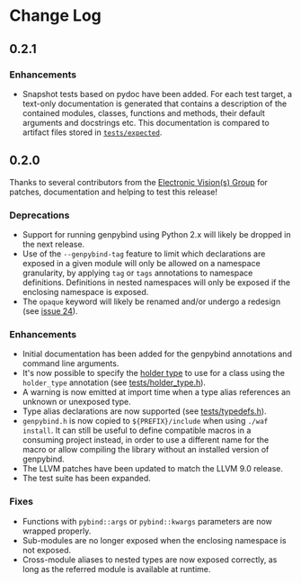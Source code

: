 # Change Log

## 0.2.1

### Enhancements

* Snapshot tests based on pydoc have been added.  For each test target, a
  text-only documentation is generated that contains a description of the
  contained modules, classes, functions and methods, their default arguments and
  docstrings etc.  This documentation is compared to artifact files stored in
  [`tests/expected`](./tests/expected).

## 0.2.0

Thanks to several contributors from the [Electronic Vision(s)
Group](https://github.com/electronicvisions) for patches,
documentation and helping to test this release!

### Deprecations

* Support for running genpybind using Python 2.x will likely be dropped in the
  next release.
* Use of the `--genpybind-tag` feature to limit which declarations are exposed
  in a given module will only be allowed on a namespace granularity, by
  applying `tag` or `tags` annotations to namespace definitions.  Definitions
  in nested namespaces will only be exposed if the enclosing namespace is
  exposed.
* The `opaque` keyword will likely be renamed and/or undergo a redesign (see
  [issue 24](https://github.com/kljohann/genpybind/issues/24)).

### Enhancements

* Initial documentation has been added for the genpybind annotations and command
  line arguments.
* It's now possible to specify the [holder
  type](https://pybind11.readthedocs.io/en/stable/advanced/smart_ptrs.html#std-shared-ptr)
  to use for a class using the `holder_type` annotation (see
  [tests/holder_type.h](tests/holder_type.h)).
* A warning is now emitted at import time when a type alias references an
  unknown or unexposed type.
* Type alias declarations are now supported (see [tests/typedefs.h](tests/typedefs.h)).
* `genpybind.h` is now copied to `${PREFIX}/include` when using `./waf
  install`.  It can still be useful to define compatible macros in a consuming
  project instead, in order to use a different name for the macro or allow
  compiling the library without an installed version of genpybind.
* The LLVM patches have been updated to match the LLVM 9.0 release.
* The test suite has been expanded.

### Fixes

* Functions with `pybind::args` or `pybind::kwargs` parameters are now
  wrapped properly.
* Sub-modules are no longer exposed when the enclosing namespace is not exposed.
* Cross-module aliases to nested types are now exposed correctly, as long as
  the referred module is available at runtime.
